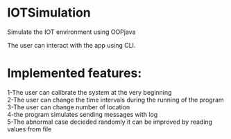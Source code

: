 # IOTSimulation
Simulate the IOT environment  using OOPjava<br>


The user can interact with the app using CLI.

# Implemented features:
   1-The user can calibrate the system at the very beginning<br>
   2-The user can change the time intervals during the running of the program<br>
   3-The user can change number of location<br>
   4-the program simulates sending messages with log<br>
   5-The abnormal case decieded randomly it can be improved by reading values from file<br>

   
